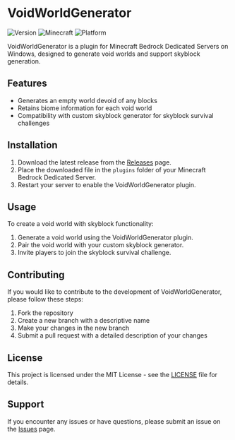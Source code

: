 # VoidWorldGenerator

![Version](https://img.shields.io/badge/version-1.0.0-blue)
![Minecraft](https://img.shields.io/badge/Minecraft-Bedrock_Edition-green)
![Platform](https://img.shields.io/badge/platform-Windows-orange)

VoidWorldGenerator is a plugin for Minecraft Bedrock Dedicated Servers on Windows, designed to generate void worlds and support skyblock generation.

## Features

- Generates an empty world devoid of any blocks
- Retains biome information for each void world
- Compatibility with custom skyblock generator for skyblock survival challenges

## Installation

1. Download the latest release from the [Releases](https://github.com/dofes/VoidWorldGenerator/releases) page.
2. Place the downloaded file in the `plugins` folder of your Minecraft Bedrock Dedicated Server.
3. Restart your server to enable the VoidWorldGenerator plugin.

## Usage

To create a void world with skyblock functionality:

1. Generate a void world using the VoidWorldGenerator plugin.
2. Pair the void world with your custom skyblock generator.
3. Invite players to join the skyblock survival challenge.

## Contributing

If you would like to contribute to the development of VoidWorldGenerator, please follow these steps:

1. Fork the repository
2. Create a new branch with a descriptive name
3. Make your changes in the new branch
4. Submit a pull request with a detailed description of your changes

## License

This project is licensed under the MIT License - see the [LICENSE](LICENSE) file for details.

## Support

If you encounter any issues or have questions, please submit an issue on the [Issues](https://github.com/dofes/VoidWorldGenerator/issues) page.
